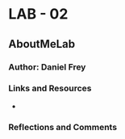 # LAB - 02

## AboutMeLab

### Author: Daniel Frey

### Links and Resources

- 

### Reflections and Comments

